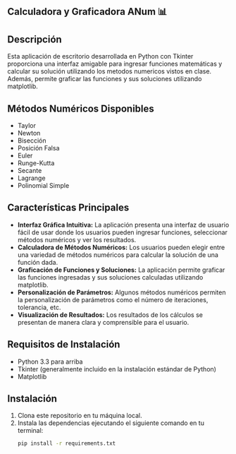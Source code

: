 ## Calculadora y Graficadora ANum 📊

## Descripción
Esta aplicación de escritorio desarrollada en Python con Tkinter proporciona una interfaz amigable para ingresar funciones matemáticas y calcular su solución utilizando los metodos numericos vistos en clase. Además, permite graficar las funciones y sus soluciones utilizando matplotlib.

## Métodos Numéricos Disponibles
- Taylor
- Newton
- Bisección
- Posición Falsa
- Euler
- Runge-Kutta
- Secante
- Lagrange
- Polinomial Simple

## Características Principales
- **Interfaz Gráfica Intuitiva:** La aplicación presenta una interfaz de usuario fácil de usar donde los usuarios pueden ingresar funciones, seleccionar métodos numéricos y ver los resultados.
- **Calculadora de Métodos Numéricos:** Los usuarios pueden elegir entre una variedad de métodos numéricos para calcular la solución de una función dada.
- **Graficación de Funciones y Soluciones:** La aplicación permite graficar las funciones ingresadas y sus soluciones calculadas utilizando matplotlib.
- **Personalización de Parámetros:** Algunos métodos numéricos permiten la personalización de parámetros como el número de iteraciones, tolerancia, etc.
- **Visualización de Resultados:** Los resultados de los cálculos se presentan de manera clara y comprensible para el usuario.

## Requisitos de Instalación
- Python 3.3 para arriba
- Tkinter (generalmente incluido en la instalación estándar de Python)
- Matplotlib

## Instalación
1. Clona este repositorio en tu máquina local.
2. Instala las dependencias ejecutando el siguiente comando en tu terminal:
   ```bash
   pip install -r requirements.txt
